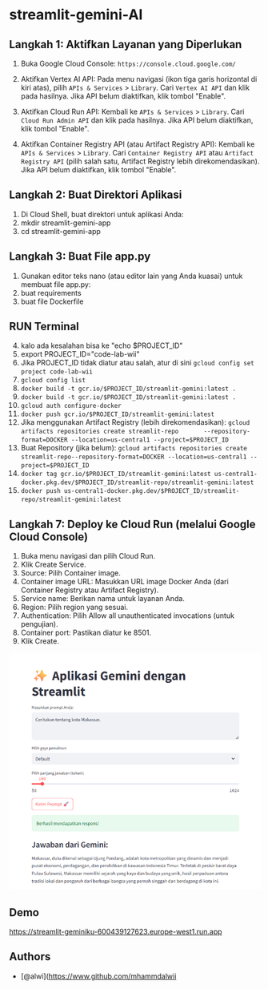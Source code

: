 # streamlit-gemini-AI

## Langkah 1: Aktifkan Layanan yang Diperlukan

1. Buka Google Cloud Console: `https://console.cloud.google.com/`

2. Aktifkan Vertex AI API:
   Pada menu navigasi (ikon tiga garis horizontal di kiri atas), pilih `APIs & Services` > `Library`.
   Cari `Vertex AI API` dan klik pada hasilnya.
   Jika API belum diaktifkan, klik tombol "Enable".

3. Aktifkan Cloud Run API:
   Kembali ke `APIs & Services` > `Library`.
   Cari `Cloud Run Admin API` dan klik pada hasilnya.
   Jika API belum diaktifkan, klik tombol "Enable".

4. Aktifkan Container Registry API (atau Artifact Registry API):
   Kembali ke `APIs & Services` > `Library`.
   Cari `Container Registry API` atau `Artifact Registry API` (pilih salah satu, Artifact Registry lebih direkomendasikan).
   Jika API belum diaktifkan, klik tombol "Enable".

## Langkah 2: Buat Direktori Aplikasi

1. Di Cloud Shell, buat direktori untuk aplikasi Anda:
2. mkdir streamlit-gemini-app
3. cd streamlit-gemini-app

## Langkah 3: Buat File app.py

1. Gunakan editor teks nano (atau editor lain yang Anda kuasai) untuk membuat file app.py:
2. buat requirements
3. buat file Dockerfile

## RUN Terminal

4. kalo ada kesalahan bisa ke "echo $PROJECT_ID"
5. export PROJECT_ID="code-lab-wii"
6. Jika PROJECT_ID tidak diatur atau salah, atur di sini
   `gcloud config set project code-lab-wii`
7. `gcloud config list`
8. `docker build -t gcr.io/$PROJECT_ID/streamlit-gemini:latest .`
9. `docker build -t gcr.io/$PROJECT_ID/streamlit-gemini:latest .`
10. `gcloud auth configure-docker`
11. `docker push gcr.io/$PROJECT_ID/streamlit-gemini:latest`
12. Jika menggunakan Artifact Registry (lebih direkomendasikan):
    `gcloud artifacts repositories create streamlit-repo       --repository-format=DOCKER --location=us-central1 --project=$PROJECT_ID`
13. Buat Repository (jika belum): `gcloud artifacts repositories create streamlit-repo--repository-format=DOCKER --location=us-central1 --project=$PROJECT_ID`
14. `docker tag gcr.io/$PROJECT_ID/streamlit-gemini:latest us-central1-docker.pkg.dev/$PROJECT_ID/streamlit-repo/streamlit-gemini:latest`
15. `docker push us-central1-docker.pkg.dev/$PROJECT_ID/streamlit-repo/streamlit-gemini:latest`

## Langkah 7: Deploy ke Cloud Run (melalui Google Cloud Console)

1. Buka menu navigasi dan pilih Cloud Run.
2. Klik Create Service.
3. Source: Pilih Container image.
4. Container image URL: Masukkan URL image Docker Anda (dari Container Registry atau Artifact Registry).
5. Service name: Berikan nama untuk layanan Anda.
6. Region: Pilih region yang sesuai.
7. Authentication: Pilih Allow all unauthenticated invocations (untuk pengujian).
8. Container port: Pastikan diatur ke 8501.
9. Klik Create.

![Hasil](/img//gemini.png)

## Demo

https://streamlit-geminiku-600439127623.europe-west1.run.app

## Authors

- [@alwi](https://www.github.com/mhammdalwii
